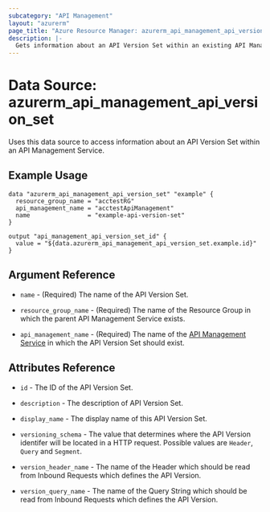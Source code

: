```yaml
---
subcategory: "API Management"
layout: "azurerm"
page_title: "Azure Resource Manager: azurerm_api_management_api_version_set"
description: |-
  Gets information about an API Version Set within an existing API Management Service.
---
```


# Data Source: azurerm_api_management_api_version_set

Uses this data source to access information about an API Version Set within an API Management Service.

## Example Usage

```hcl
data "azurerm_api_management_api_version_set" "example" {
  resource_group_name = "acctestRG"
  api_management_name = "acctestApiManagement"
  name                = "example-api-version-set"
}

output "api_management_api_version_set_id" {
  value = "${data.azurerm_api_management_api_version_set.example.id}"
}
```

## Argument Reference

* `name` - (Required) The name of the API Version Set.

* `resource_group_name` - (Required) The name of the Resource Group in which the parent API Management Service exists.

* `api_management_name` - (Required) The name of the [API Management Service](api_management.html) in which the API Version Set should exist.

## Attributes Reference

* `id` - The ID of the API Version Set.

* `description` - The description of API Version Set.

* `display_name` - The display name of this API Version Set.

* `versioning_schema` - The value that determines where the API Version identifer will be located in a HTTP request. Possible values are `Header`, `Query` and `Segment`.

* `version_header_name` - The name of the Header which should be read from Inbound Requests which defines the API Version.

* `version_query_name` - The name of the Query String which should be read from Inbound Requests which defines the API Version.

